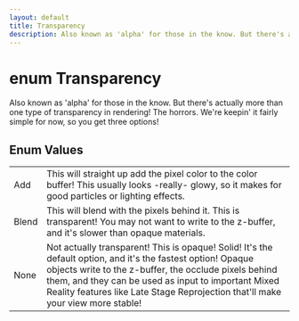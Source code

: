 ```yaml
---
layout: default
title: Transparency
description: Also known as 'alpha' for those in the know. But there's actually more than one type of transparency in rendering! The horrors. We're keepin' it fairly simple for now, so you get three options!
---
```

# enum Transparency

Also known as 'alpha' for those in the know. But there's
actually more than one type of transparency in rendering! The
horrors. We're keepin' it fairly simple for now, so you get three
options!




## Enum Values

|  |  |
|--|--|
|Add|This will straight up add the pixel color to the color buffer! This usually looks -really- glowy, so it makes for good particles or lighting effects.|
|Blend|This will blend with the pixels behind it. This is transparent! You may not want to write to the z-buffer, and it's slower than opaque materials.|
|None|Not actually transparent! This is opaque! Solid! It's the default option, and it's the fastest option! Opaque objects write to the z-buffer, the occlude pixels behind them, and they can be used as input to important Mixed Reality features like Late Stage Reprojection that'll make your view more stable!|


